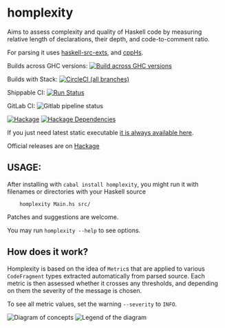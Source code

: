 homplexity
==========
Aims to assess complexity and quality of Haskell code by measuring relative length of declarations,
their depth, and code-to-comment ratio.

For parsing it uses [haskell-src-exts](http://hackage.haskell.org/package/haskell-src-exts),
and [cppHs](http://hackage.haskell.org/package/cppHs).

Builds across GHC versions: [![Build across GHC versions](https://api.travis-ci.org/mgajda/homplexity.svg?branch=master)](https://travis-ci.org/mgajda/homplexity)

Builds with Stack: [![CircleCI (all branches)](https://img.shields.io/circleci/project/github/mgajda/homplexity.svg)](https://circleci.com/gh/mgajda/homplexity)

Shippable CI:
[![Run Status](https://api.shippable.com/projects/5bf3f8b259e32e0700e952aa/badge?branch=master)](https://app.shippable.com/github/mgajda/homplexity)

GitLab CI:
![Gitlab pipeline status](https://img.shields.io/gitlab/pipeline/migamake/homplexity.svg)

[![Hackage](https://img.shields.io/hackage/v/homplexity.svg)](https://hackage.haskell.org/package/homplexity)
[![Hackage Dependencies](https://img.shields.io/hackage-deps/v/homplexity.svg?style=flat)](http://packdeps.haskellers.com/feed?needle=homplexity)

If you just need latest static executable [it is always available here](https://gitlab.com/migamake/homplexity/-/jobs/artifacts/master/raw/bin/homplexity-cli?job=test_distribution).

Official releases are on [Hackage](https://hackage.haskell.org/package/homplexity)

USAGE:
------
After installing with `cabal install homplexity`, you might run it with filenames or directories
with your Haskell source

```
    homplexity Main.hs src/ 
```

Patches and suggestions are welcome.

You may run `homplexity --help` to see options.

How does it work?
-----------------

Homplexity is based on the idea of `Metric`s that are applied to various
`CodeFragment` types extracted automatically from parsed source. Each
metric is then assessed whether it crosses any thresholds, and depending
on them the severity of the message is chosen.

To see all metric values, set the warning `--severity` to `INFO`.

![Diagram of concepts](https://raw.githubusercontent.com/mgajda/homplexity/master/docs/concepts.png)
![Legend of the diagram](https://raw.githubusercontent.com/mgajda/homplexity/master/docs/legend.png)
